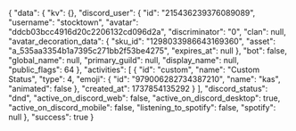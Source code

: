 {
  "data": {
    "kv": {},
    "discord_user": {
      "id": "215436239376089089",
      "username": "stocktown",
      "avatar": "ddcb03bcc4916d20c2206132cd096d2a",
      "discriminator": "0",
      "clan": null,
      "avatar_decoration_data": {
        "sku_id": "1298033986643169360",
        "asset": "a_535aa3354b1a7395c271bb2f53be4275",
        "expires_at": null
      },
      "bot": false,
      "global_name": null,
      "primary_guild": null,
      "display_name": null,
      "public_flags": 64
    },
    "activities": [
      {
        "id": "custom",
        "name": "Custom Status",
        "type": 4,
        "emoji": {
          "id": "979006282734387210",
          "name": "kas",
          "animated": false
        },
        "created_at": 1737854135292
      }
    ],
    "discord_status": "dnd",
    "active_on_discord_web": false,
    "active_on_discord_desktop": true,
    "active_on_discord_mobile": false,
    "listening_to_spotify": false,
    "spotify": null
  },
  "success": true
}

